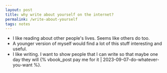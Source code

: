 ```yaml
---
layout: post
title: why write about yourself on the internet?
permalink: /write-about-yourself
tags: notes
---
```


<!--more-->
- I like reading about other people's lives. Seems like others do too.
- A younger version of myself would find a lot of this stuff interesting and useful.
- I like writing. I want to show people that I can write so that maybe one day they will {% vbook_post pay me for it | 2023-09-07-do-whatever-you-want %}.